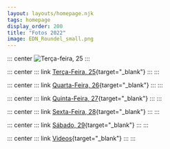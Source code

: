 ```yaml
---
layout: layouts/homepage.njk
tags: homepage
display_order: 200
title: "Fotos 2022"
image: EDN_Roundel_small.png
---
```


::: center
![Terça-feira, 25](_assets/images/fotos-edn-2022.png)
:::

::: center
::: link
[Terça-Feira, 25](https://photos.app.goo.gl/s2DfaHGTUDpZMnhRA){target="_blank"}
:::
:::

::: center
::: link
[Quarta-Feira, 26](https://photos.app.goo.gl/zK13f7vxhjYiB2RF6){target="_blank"}
:::
:::

::: center
::: link
[Quinta-Feira, 27](https://photos.app.goo.gl/FSpmij1m9ZSa2DFP7){target="_blank"}
:::
:::

::: center
::: link
[Sexta-Feira, 28](https://photos.app.goo.gl/FzdfXCSPMRVNVgYG7){target="_blank"}
:::
:::

::: center
::: link
[Sábado, 29](https://photos.app.goo.gl/fRn6AedWAMJh7pCE7){target="_blank"}
:::
:::

::: center
::: link
[Videos](https://youtube.com/playlist?list=PLsWNt2Rs8qcyxZ8ALZfsnpzmPosNRm4jh){target="_blank"}
:::
:::

